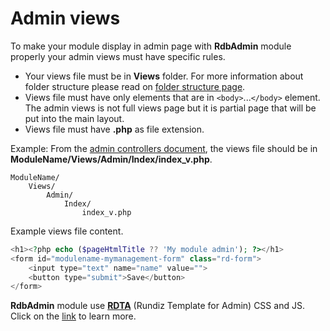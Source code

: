 # Admin views

To make your module display in admin page with **RdbAdmin** module properly your admin views must have specific rules.

* Your views file must be in **Views** folder. For more information about folder structure please read on [folder structure page][1].
* Views file must have only elements that are in `<body>`...`</body>` element. The admin views is not full views page but it is partial page that will be put into the main layout.
* Views file must have **.php** as file extension.

Example:
From the [admin controllers document][2], the views file should be in **ModuleName/Views/Admin/Index/index_v.php**.
```
ModuleName/
    Views/
        Admin/
            Index/
                index_v.php
```

Example views file content.
```php
<h1><?php echo ($pageHtmlTitle ?? 'My module admin'); ?></h1>
<form id="modulename-mymanagement-form" class="rd-form">
    <input type="text" name="name" value="">
    <button type="submit">Save</button>
</form>
```

**RdbAdmin** module use **[RDTA][3]** (Rundiz Template for Admin) CSS and JS. Click on the [link][3] to learn more.

[1]: module-folder-structure-for-rdbadmin.md
[2]: admin-controllers.md
[3]: https://rundiz.com/?p=346
